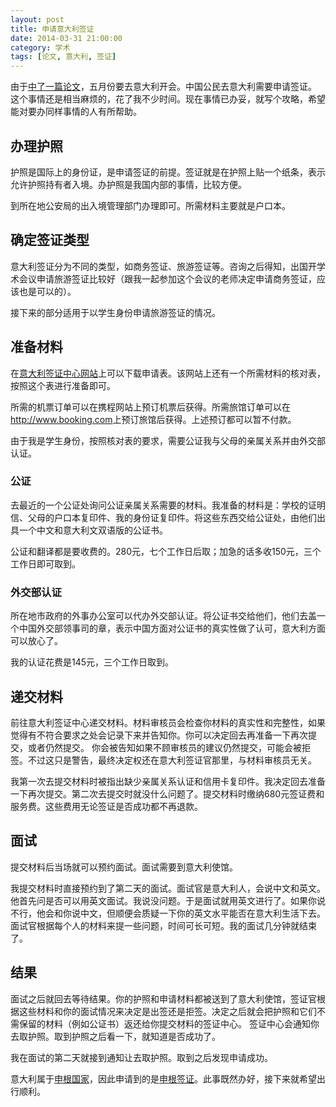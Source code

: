 ```yaml
---
layout: post
title: 申请意大利签证
date: 2014-03-31 21:00:00
category: 学术
tags: [论文, 意大利, 签证]
---
```


由于[中了一篇论文](http://blog.shengbin.me/posts/another-paper-accepted/)，五月份要去意大利开会。中国公民去意大利需要申请签证。
这个事情还是相当麻烦的，花了我不少时间。现在事情已办妥，就写个攻略，希望能对要办同样事情的人有所帮助。

<!--more-->

## 办理护照

护照是国际上的身份证，是申请签证的前提。签证就是在护照上贴一个纸条，表示允许护照持有者入境。办护照是我国内部的事情，比较方便。

到所在地公安局的出入境管理部门办理即可。所需材料主要就是户口本。

## 确定签证类型

意大利签证分为不同的类型，如商务签证、旅游签证等。咨询之后得知，出国开学术会议申请旅游签证比较好（跟我一起参加这个会议的老师决定申请商务签证，应该也是可以的）。

接下来的部分适用于以学生身份申请旅游签证的情况。

## 准备材料

在[意大利签证中心网站](http://www.italyvac.cn/chineese/index1.aspx)上可以下载申请表。该网站上还有一个所需材料的核对表，按照这个表进行准备即可。

所需的机票订单可以在携程网站上预订机票后获得。所需旅馆订单可以在<http://www.booking.com>上预订旅馆后获得。上述预订都可以暂不付款。

由于我是学生身份，按照核对表的要求，需要公证我与父母的亲属关系并由外交部认证。

### 公证

去最近的一个公证处询问公证亲属关系需要的材料。我准备的材料是：学校的证明信、父母的户口本复印件、我的身份证复印件。将这些东西交给公证处，由他们出具一个中文和意大利文双语版的公证书。

公证和翻译都是要收费的。280元，七个工作日后取；加急的话多收150元，三个工作日即可取到。

### 外交部认证

所在地市政府的外事办公室可以代办外交部认证。将公证书交给他们，他们去盖一个中国外交部领事司的章，表示中国方面对公证书的真实性做了认可，意大利方面可以放心了。

我的认证花费是145元，三个工作日取到。

## 递交材料

前往意大利签证中心递交材料。材料审核员会检查你材料的真实性和完整性，如果觉得有不符合要求之处会记录下来并告知你。你可以决定回去再准备一下再次提交，或者仍然提交。
你会被告知如果不顾审核员的建议仍然提交，可能会被拒签。不过这只是警告，最终决定权还在意大利签证官那里，与材料审核员无关。

我第一次去提交材料时被指出缺少亲属关系认证和信用卡复印件。我决定回去准备一下再次提交。第二次去提交时就没什么问题了。提交材料时缴纳680元签证费和服务费。这些费用无论签证是否成功都不再退款。

## 面试

提交材料后当场就可以预约面试。面试需要到意大利使馆。

我提交材料时直接预约到了第二天的面试。面试官是意大利人，会说中文和英文。他首先问是否可以用英文面试。我说没问题。于是面试就用英文进行了。如果你说不行，他会和你说中文，但顺便会质疑一下你的英文水平能否在意大利生活下去。
面试官根据每个人的材料来提一些问题，时间可长可短。我的面试几分钟就结束了。

## 结果

面试之后就回去等待结果。你的护照和申请材料都被送到了意大利使馆，签证官根据这些材料和你的面试情况来决定是出签还是拒签。决定之后就会把护照和它们不需保留的材料（例如公证书）返还给你提交材料的签证中心。
签证中心会通知你去取护照。取到护照之后看一下，就知道是否成功了。

我在面试的第二天就接到通知让去取护照。取到之后发现申请成功。

意大利属于[申根国家](http://baike.baidu.com/view/98614.htm)，因此申请到的是[申根签证](http://baike.baidu.com/view/366502.htm)。此事既然办好，接下来就希望出行顺利。
